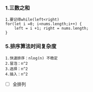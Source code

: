 ### 1.三数之和

```
1.要记得while(left<right)
for(let i =0; i<nums.length;i++) {
	left = i +1; right = nums.length;
}
```

### 5.排序算法时间复杂度

```
1.快速排序：nlog(n) 不稳定
2.冒泡：n^2
3.选择：n^2
4.插入：n^2
```

- [ ] 全排列
